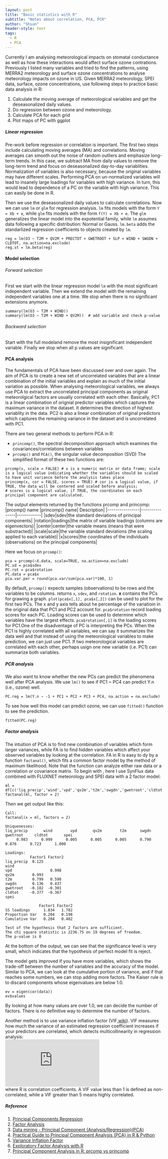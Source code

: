 ```yaml
---
layout: post
title: "Basic statistics with R"
subtitle: "Notes about correlation, PCA, PCR"
author: "Shsun"
header-style: text
tags:
  - R
  - PCA
---
```

Currently I am analysing meteorological impacts on stomatal conductance as well as how these interactions would affect surface ozone contrations. Previously I listed many variables and tried to find the patterns, using MERRA2 meteorology and surface ozone concentrations to analyse meteorology impacts on ozone in US. Given MERRA2 meteorology, SPEI data, surface, ozone concentrations, use following steps to practice basic data analysis in R:
1. Calculate the moving average of meteorological variables and get the deseasonalized daily values.
2. Do regression between ozone and meteorology.
3. Calculate PCA for each grid
4. Plot maps of PC with ggplot

##### Linear regression
Pre-work before regression or correlation is important. The first two steps include calculating moving averages (MA) and correlations. Moving averages can smooth out the noise of random outliers and emphasize long-term trends. In this case, we subtract MA from daily values to remove the long-term trend and focus on deseasonalized day-to-day variablities. Normalization of variables is also necessary, because the original variables may have different scales. Performing PCA on un-normalized variables will lead to insanely large loadings for variables with high variance. In turn, this would lead to dependence of a PC on the variable with high variance. This can easily be done in R.

Then we use the deseasonalized daily values to calculate correlations. Now we can use `lm` or `glm` for regression analysis.  `lm` fits models with the form `Y = Xb + e`, while `glm` fits models with the form `f(Y) = Xb + e`. The `glm` generalizes the linear model into the expotential family, while `lm` assumes data following a specific distribution: Normal or Gauss. `lm.beta` adds the standarlized regression coefficients to objects created by `lm`.
```
reg = lm(O3 ~ T2M + QV2M + PRECTOT + GWETROOT + SLP + WIND + SWGDN + CLDTOT, na.action=na.exclude)
reg.st = lm.beta(reg)
```

#### Model selection
###### Forward selection
First we start with the linear regression model `lm` with the most significant independent variable. Then we extend the model with the remaining independent variables one at a time. We stop when there is no significant extensions anymore.

```
summary(lm(O3 ~ T2M + WIND))
summary(lm(O3 ~ T2M + WIND + QV2M))  # add variable and check p-value
```
###### Backward selection
Start with the full modeland remove the most insignificant independent variable. Finally we stop when all p values are significant.

####  PCA analysis
The fundamentals of PCA have been discussed over and over again. The aim of PCA is to create a new set of uncorrelated variables that are a linear combination of the initial variables and explain as much of the initial variation as possible. When analysing meteorological variables, we always use PCA to extract the uncorrelated principal components as original meteorolgical factors are usually correlated with each other. Basically, PC1 is a linear combination of orignial predictor variables which captures the maximum variance in the dataset. It determines the direction of highest variablity in the data. PC2 is also a linear combination of original predictors which captures the remaining variance in the dataset and is uncorrelated with PC1.

There are two general methods to perform PCA in R:
- `princomp()`, the spectral decomposition approach which examines the covariances/correlations between variables
- `prcomp()` and `PCA()`, the singular value decomposition (SVD)
The simplified format of these two functions are:
```
prcomp(x, scale = FALSE) # x is a numeric matrix or data frame; scale is a logical value indicating whether the variables should be scaled to have unit variance before the analysis takes place
princomp(x, cor = FALSE, scores = TRUE) # cor is a logical value, if TRUE, the data will be centered and scaled before analysis;
# scores is a logical value, if TRUE, the coordinates on each principal component are calculated.
```
The output elements returned by the functions prcomp and princomp:
|prcomp() name   |princomp() name| Description|
|----------------|---------------|------------|
|sdev|sdev|the standard deviations of principal components|
|rotation|loadings|the matrix of variable loadings (columns are eigenvectors)|
|center|center|the variable means (means that were substracted)|
|scale|scale|the variable standard deviations (the scaling applied to each variable)|
|x|scores|the coordinates of the individuals (observations) on the principal components|

Here we focus on `prcomp()`:
```
pca = prcomp(~X.data, scale=TRUE, na.action=na.exclude)
PC.sd = pca$sdev
PC.rot = pca$rotation
PC.data = pca$x
pca.var.per = round(pca.var/sum(pca.var)*100, 1)

```
By default, `prcomp()` expects samples (observations) to be rows and the variables to be columns. returns `x`, `sdev`, and `rotation`. **x** contains the PCs for grawing a graph. `plot(pca$x[,1], pca$x[,2])` can be used to plot for the first two PCs. The x and y axis tells about he percentage of the variatioin in the original data that PC1 and PC2 account for. `pca$rotation` record loading scores for each PC. Loading scores can be used to determine which variables have the largest effects. `pca$rotation[,1]` is the loading scores for PC1.One of the disadventage of PC is interpreting the PCs. When the PC1 is highly correlated with all variables, we can say it summarizes the data well and that instead of using the meteorological variables to make prediction, we can just use PC1. If two meteorological variables are correlated with each other, perhaps usign one new variable (i.e. PC1) can summarize both variables.

##### PCR analysis
We also want to know whether the new PCs can predict the phenomena well after PCA analysis. We use `lm()` to see if PC1 ~ PC4 can predict Y.n (i.e., ozone) well.   
```
PC.reg = lm(Y.n ~ -1 + PC1 + PC2 + PC3 + PC4, na.action = na.exclude)

```
To see how well this model can predict ozone, we can use `fitted()` function to see the prediction.
```
fitted(PC.reg)
```
##### Factor analysis
The intuition of PCA is to find new combination of variables which form larger variances, while FA is to find hidden variables which affect your observed variables by looking at the correlation. FA in R is easy to dy by a function `factanal()`, which fits a common factor model by the method of maximum likelihood. Note that the function can analyze either raw data or a correlation or covariance matrix. To begin with , here I use SynFlux data combined with FLUXNET meteorology and SPEI data with a 2 factor model:
```
ml = df[c('liq_precip','wind','vpd','qv2m','t2m','swgdn','gwetroot','cldtot','spei')]
factanal(ml, factor = 2)
```
Then we get output like this:
```
Call:
factanal(x = ml, factors = 2)

Uniquenesses:
liq_precip       wind        vpd       qv2m        t2m      swgdn   gwetroot     cldtot       spei
     0.983      0.999      0.005      0.005      0.005      0.790      0.876      0.723      1.000

Loadings:
           Factor1 Factor2
liq_precip  0.125         
wind                      
vpd                 0.998
qv2m        0.993         
t2m         0.799   0.598
swgdn       0.136   0.437
gwetroot   -0.182  -0.301
cldtot     -0.377  -0.367
spei                      

               Factor1 Factor2
SS loadings      1.834   1.782
Proportion Var   0.204   0.198
Cumulative Var   0.204   0.402

Test of the hypothesis that 2 factors are sufficient.
The chi square statistic is 2236.75 on 19 degrees of freedom.
The p-value is 0
```
At the bottom of the output, we can see that the significance level is very small, which indicates that the hypothesis of perfect model fit is reject.

The model gets improved if you have more variables, which shows the trade-off between the number of variables and the accuracy of the model. Similar to PCA, we can look at the cumulative portion of variance, and if that reaches some numbers, we can stop adding more factors. The Kaiser rule is to discard components whose eigenvalues are below 1.0.
```
ev = eigen(cor(data))
ev$values
```
By looking at how many values are over 1.0, we can decide the number of factors. There is no definitive way to determine the number of factors.

Another method is to use variance inflation factor (VIF,[wiki](https://en.wikipedia.org/wiki/Variance_inflation_factor)). VIF measures how much the variance of an estimated regression coefficient increases if your predictors are correlated, which detects multicollinearity in regression analysis:   
![equation](https://latex.codecogs.com/gif.latex?VIF%3D%5Cfrac%7B1%7D%7B1-R%5E%7B2%7D%7D)    
where R is correlation coefficients. A VIF value less than 1 is defined as non-correlated, while a VIF greater than 5 means highly correlated.
##### Reference
1. [Principal Components Regression](https://rstudio-pubs-static.s3.amazonaws.com/222571_7b65a75ec1214b56bccafa79e8c7f9ed.html)
2. [Factor Analysis](http://yatani.jp/teaching/doku.php?id=hcistats:fa)
3. [Data mining - Principal Component (Analysis/Regression)(PCA)](https://gerardnico.com/data_mining/pca)
4. [Practical Guide to Principal Component Analysis (PCA) in R & Python](https://www.analyticsvidhya.com/blog/2016/03/practical-guide-principal-component-analysis-python/)
5. [Variance Inflation Factor](https://www.statisticshowto.datasciencecentral.com/variance-inflation-factor/)
6. [Exploratory Factor Analysis with R](http://www.statpower.net/Content/312/R%20Stuff/Exploratory%20Factor%20Analysis%20with%20R.pdf)
7. [Principal Component Analysis in R: prcomp vs princomp](http://www.sthda.com/english/articles/31-principal-component-methods-in-r-practical-guide/118-principal-component-analysis-in-r-prcomp-vs-princomp/)
